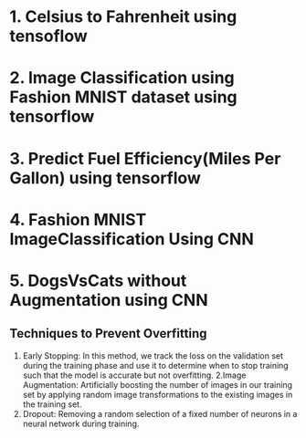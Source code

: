 # 1. Celsius to Fahrenheit using tensoflow
# 2. Image Classification using Fashion MNIST dataset using tensorflow
# 3. Predict Fuel Efficiency(Miles Per Gallon) using tensorflow
# 4. Fashion MNIST ImageClassification Using CNN
# 5. DogsVsCats without Augmentation using CNN



## Techniques to Prevent Overfitting

 1. Early Stopping: In this method, we track the loss on the validation set during the training phase and use it to determine when to stop training such that the model is accurate but not overfitting.
 2.Image Augmentation: Artificially boosting the number of images in our training set by applying random image transformations to the existing images in the training set.
 3. Dropout: Removing a random selection of a fixed number of neurons in a neural network during training.
